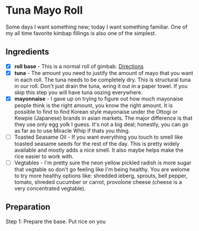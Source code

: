 ---
---

Tuna Mayo Roll
==============

Some days I want something new; today I want something familiar. One of my all time favorite kimbap fillings is also one of the simplest.

Ingredients
-----------

- [x] __roll base__ - This is a normal roll of gimbab. [Directions](#roll-base)
- [x] __tuna__ - The amount you need to justify the amount of mayo that you want in each roll. The tuna needs to be completely dry. This is structural tuna in our roll. Don't just drain the tuna, wring it out in a paper towel. If you skip this step you will have tuna oozing everywhere.
- [X] __mayonnaise__ - I gave up on trying to figure out how much mayonaise people think is the right amount, you know the right amount. It is possible to find to find Korean style mayonaise under the Ottogi or Kewpie (Japanese) brands in asian markets. The major difference is that they use only egg yolk I guess. It's not a big deal; honestly, you can go as far as to use Miracle Whip if thats you thing.
- [ ] Toasted Seasame Oil - If you want everything you touch to smell like toasted seasame seeds for the rest of the day. This is pretty widely available and mostly adds a nice smell. It also maybe helps make the rice easier to work with.
- [ ] Vegtables - I'm pretty sure the neon yellow pickled radish is more sugar that vegtable so don't go feeling like I'm being healthy. You are welome to try more healthy options like: shredded ieberg, sprouts, bell pepper, tomato, shreded cucumber or carrot, provolone cheese (cheese is a very concentrated vegtable).

Preparation
-----------

Step 1: Prepare the base. Put rice on you
